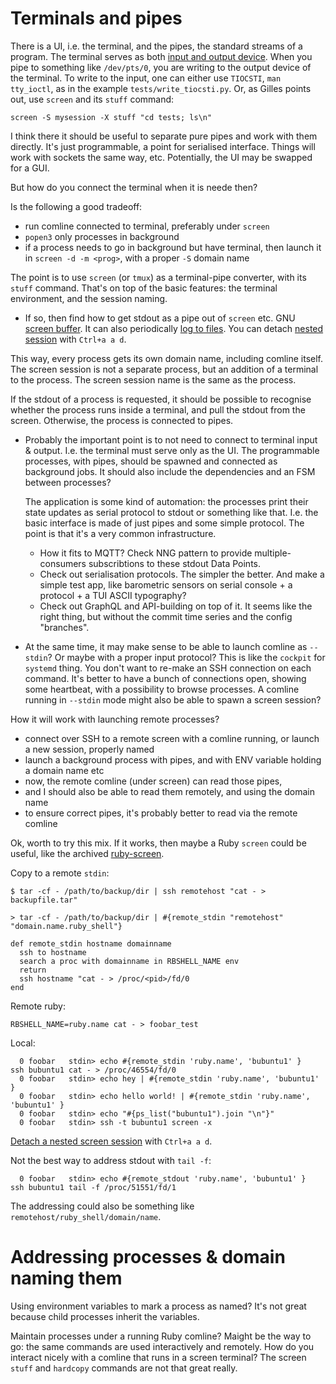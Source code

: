 # Terminals and pipes

There is a UI, i.e. the terminal, and the pipes, the standard streams of a program.
The terminal serves as both [input and output device](https://unix.stackexchange.com/questions/48103/construct-a-command-by-putting-a-string-into-a-tty).
When you pipe to something like `/dev/pts/0`, you are writing to the output device of the terminal.
To write to the input, one can either use `TIOCSTI`, `man tty_ioctl`, as in
the example `tests/write_tiocsti.py`. Or, as Gilles points out, use `screen`
and its `stuff` command:

```
screen -S mysession -X stuff "cd tests; ls\n"
```

I think there it should be useful to separate pure pipes and work with them directly.
It's just programmable, a point for serialised interface. Things will work with
sockets the same way, etc. Potentially, the UI may be swapped for a GUI.

But how do you connect the terminal when it is neede then?

Is the following a good tradeoff:

* run comline connected to terminal, preferably under `screen`
* `popen3` only processes in background
* if a process needs to go in background but have terminal,
  then launch it in `screen -d -m <prog>`, with a proper `-S` domain name

The point is to use `screen` (or `tmux`) as a terminal-pipe converter, with its `stuff` command.
That's on top of the basic features: the terminal environment, and the session naming.

* If so, then find how to get stdout as a pipe out of `screen` etc.
  GNU [screen buffer](https://askubuntu.com/questions/817007/save-stdout-and-stderr-of-programs-running-under-gnu-screen-when-you-forgot-to-r).
  It can also periodically [log to files](https://www.gnu.org/software/screen/manual/html_node/Log.html).
  You can detach [nested session](https://wiki.archlinux.org/title/GNU_Screen#Nested_Screen_Sessions)
  with `Ctrl+a a d`.

This way, every process gets its own domain name, including comline itself.
The screen session is not a separate process, but an addition of a terminal
to the process. The screen session name is the same as the process.

If the stdout of a process is requested, it should be possible to recognise
whether the process runs inside a terminal, and pull the stdout from the screen.
Otherwise, the process is connected to pipes.

* Probably the important point is to not need to connect to terminal input & output.
  I.e. the terminal must serve only as the UI. The programmable processes, with pipes,
  should be spawned and connected as background jobs. It should also include the dependencies
  and an FSM between processes?

  The application is some kind of automation: the processes print their state updates
  as serial protocol to stdout or something like that. I.e. the basic interface is made of
  just pipes and some simple protocol. The point is that it's a very common infrastructure.

  - How it fits to MQTT? Check NNG pattern to provide multiple-consumers subscribtions
    to these stdout Data Points.
  - Check out serialisation protocols. The simpler the better.
    And make a simple test app, like barometric sensors on serial console + a protocol + a TUI ASCII typography?
  - Check out GraphQL and API-building on top of it. It seems like the right thing,
    but without the commit time series and the config "branches".

* At the same time, it may make sense to be able to launch comline as `--stdin`?
  Or maybe with a proper input protocol? This is like the `cockpit` for `systemd` thing.
  You don't want to re-make an SSH connection on each command. It's better to have
  a bunch of connections open, showing some heartbeat, with a possibility to browse processes.
  A comline running in `--stdin` mode might also be able to spawn a screen session?

How it will work with launching remote processes?

* connect over SSH to a remote screen with a comline running, or launch a new session, properly named
* launch a background process with pipes, and with ENV variable holding a domain name etc
* now, the remote comline (under screen) can read those pipes,
* and I should also be able to read them remotely, and using the domain name
* to ensure correct pipes, it's probably better to read via the remote comline

Ok, worth to try this mix. If it works, then maybe a Ruby `screen` could be useful,
like the archived [ruby-screen](https://github.com/dpetersen/ruby-screen).

Copy to a remote `stdin`:

```
$ tar -cf - /path/to/backup/dir | ssh remotehost "cat - > backupfile.tar"

> tar -cf - /path/to/backup/dir | #{remote_stdin "remotehost" "domain.name.ruby_shell"}

def remote_stdin hostname domainname
  ssh to hostname
  search a proc with domainname in RBSHELL_NAME env
  return
  ssh hostname "cat - > /proc/<pid>/fd/0
end
```

Remote ruby:

```
RBSHELL_NAME=ruby.name cat - > foobar_test
```

Local:

```
  0 foobar   stdin> echo #{remote_stdin 'ruby.name', 'bubuntu1' }
ssh bubuntu1 cat - > /proc/46554/fd/0
  0 foobar   stdin> echo hey | #{remote_stdin 'ruby.name', 'bubuntu1' }
  0 foobar   stdin> echo hello world! | #{remote_stdin 'ruby.name', 'bubuntu1' }
  0 foobar   stdin> echo "#{ps_list("bubuntu1").join "\n"}"
  0 foobar   stdin> ssh -t bubuntu1 screen -x
```

[Detach a nested screen session](https://wiki.archlinux.org/title/GNU_Screen#Nested_Screen_Sessions) with `Ctrl+a a d`.

Not the best way to address stdout with `tail -f`:

```
  0 foobar   stdin> echo #{remote_stdout 'ruby.name', 'bubuntu1' }
ssh bubuntu1 tail -f /proc/51551/fd/1
```

The addressing could also be something like `remotehost/ruby_shell/domain/name`.



# Addressing processes & domain naming them

Using environment variables to mark a process as named?
It's not great because child processes inherit the variables.

Maintain processes under a running Ruby comline?
Maight be the way to go: the same commands are used interactively and remotely.
How do you interact nicely with a comline that runs in a screen terminal?
The screen `stuff` and `hardcopy` commands are not that great really.

